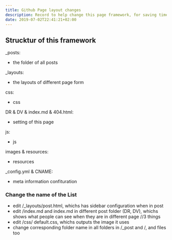 ```yaml
---
title: Github Page layout changes
description: Record to help change this page framework, for saving time in future
date: 2019-07-02T22:41:21+02:00
---
```


## Strucktur of this framework

_posts:
* the folder of all posts

_layouts:
* the layouts of different page form

css:
* css

DR & DV & index.md & 404.html:
* setting of this page

js:
* js

images & resources:
* resources

_config.yml & CNAME:
* meta information confituration

### Change the name of the List

* edit /_layouts/post.html, whichs has sidebar configuration when in post
* edit /index.md and index.md in different post folder (DR, DV), whichs shows what people can see when they are in different page //3 things
* edit /css/ default.css, whichs outputs the image it uses
* change corresponding folder name in all folders in /_post and /, and files too
